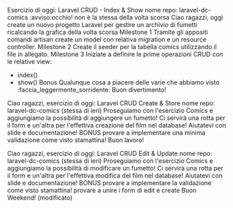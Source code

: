 Esercizio di oggi: Laravel CRUD - Index & Show
nome repo: laravel-dc-comics :avviso:occhio! non è la stessa della volta scorsa
Ciao ragazzi,
oggi create un nuovo progetto Laravel per gestire un archivio di fumetti ricalcando la grafica della volta scorsa
Milestone 1
Tramite gli appositi comandi artisan create un model con relativa migration e un resource controller.
Milestone 2
Create il seeder per la tabella comics utilizzando il file in allegato.
Milestone 3
Iniziate a definire le prime operazioni CRUD con le relative view:
- index()
- show()
Bonus
Qualunque cosa a piacere delle varie che abbiamo visto :faccia_leggermente_sorridente:
Buon divertimento!

Ciao ragazzi,
esercizio di oggi: Laravel CRUD Create & Store
nome repo: laravel-dc-comics  (stessa di ieri)
Proseguiamo con l'esercizio Comics e aggiungiamo la possibilità di aggiungere un fumetto!
Ci servirà una rotta per il form e un'altra per l'effettiva creazione del film nel database!
Aiutatevi con slide e documentazione!
BONUS
provare a implementare una minima validazione come visto stamattina!
Buon lavoro!

Ciao ragazzi,
esercizio di oggi: Laravel CRUD Edit & Update
nome repo: laravel-dc-comics  (stessa di ieri)
Proseguiamo con l'esercizio Comics e aggiungiamo la possibilità di modificare un fumetto!
Ci servirà una rotta per il form e un'altra per l'effettiva modifica del film nel database!
Aiutatevi con slide e documentazione!
BONUS
provare a implementare la validazione come visto stamattina!
provare a unire i form di edit e create
Buon Weekend! (modificato) 